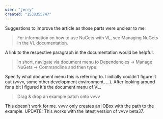 ```yaml
---
user: "jerry"
created: "1538355747"
---
```


Suggestions to improve the article as those parts were unclear to me:

> For information on how to use NuGets with VL, see Managing NuGets in the VL documentation. 

A link to the respective paragraph in the documentation would be helpful.

> In short, navigate via document menu to Dependencies -> Manage NuGets -> Commandline and then type:

Specify what document menu this is referring to. I initially couldn't figure it out (vvvv, some other development environment, ...). After looking around for a bit I figured it's the document menu of VL.

> Drag & drop an example patch onto vvvv

This doesn't work for me. vvvv only creates an IOBox with the path to the example. UPDATE: This works with the latest version of vvvv beta37.

